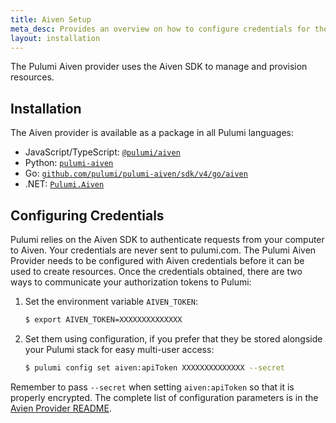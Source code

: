 ```yaml
---
title: Aiven Setup
meta_desc: Provides an overview on how to configure credentials for the Pulumi Aiven Provider.
layout: installation
---
```


The Pulumi Aiven provider uses the Aiven SDK to manage and provision resources.

## Installation

The Aiven provider is available as a package in all Pulumi languages:

* JavaScript/TypeScript: [`@pulumi/aiven`](https://www.npmjs.com/package/@pulumi/aiven)
* Python: [`pulumi-aiven`](https://pypi.org/project/pulumi-aiven/)
* Go: [`github.com/pulumi/pulumi-aiven/sdk/v4/go/aiven`](https://github.com/pulumi/pulumi-aiven)
* .NET: [`Pulumi.Aiven`](https://www.nuget.org/packages/Pulumi.Aiven)

## Configuring Credentials

Pulumi relies on the Aiven SDK to authenticate requests from your computer to Aiven. Your credentials are never sent
to pulumi.com. The Pulumi Aiven Provider needs to be configured with Aiven credentials
before it can be used to create resources. Once the credentials obtained, there are two ways to communicate your authorization tokens to Pulumi:

1. Set the environment variable `AIVEN_TOKEN`:

    ```bash
    $ export AIVEN_TOKEN=XXXXXXXXXXXXXX
    ```

2. Set them using configuration, if you prefer that they be stored alongside your Pulumi stack for easy multi-user access:

    ```bash
    $ pulumi config set aiven:apiToken XXXXXXXXXXXXXX --secret
    ```

Remember to pass `--secret` when setting `aiven:apiToken` so that it is properly encrypted. The complete list of
configuration parameters is in the [Avien Provider README](https://github.com/pulumi/pulumi-aiven/blob/master/README.md).
